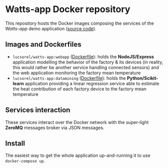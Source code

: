 # Watts-app Docker repository
This repository hosts the Docker images composing the services of the *Watts-app* demo application ([source code](https://github.com/lucsorel/watts-app)).

## Images and Dockerfiles
* `lucsorel/watts-app:webapp` ([Dockerfile](https://github.com/lucsorel/watts-app/blob/master/datamining/Dockerfile)): holds the **NodeJS/Express** application modelling the behavior of the factory & its devices (in reality, this would rather be another service handling connected sensors) and the web application monitoring the factory mean temperature
* `lucsorel/watts-app:datamining` ([Dockerfile](https://github.com/lucsorel/watts-app/blob/master/webapp/Dockerfile)): holds the **Python/Scikit-learn** application providing a linear regression service able to estimate the heat contribution of each factory device to the factory mean temperature

## Services interaction
These services interact over the Docker network with the super-light **ZeroMQ** messages broker via JSON messages.

## Install
The easiest way to get the whole application up-and-running it to use `docker-compose up`.
